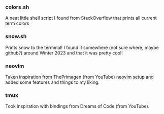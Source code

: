 ### colors.sh

A neat little shell script I found from StackOverflow that prints all current term colors

### snow.sh

Prints snow to the terminal! I found it somewhere (not sure where, maybe github?) around Winter 2023 and that it was pretty cool!

### neovim

Taken inspiration from ThePrimagen (from YouTube) neovim setup and added some features and things to my liking.

### tmux

Took inspiration with bindings from Dreams of Code (from YouTube).
